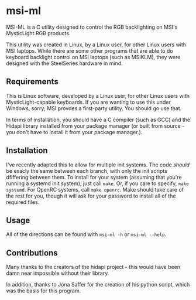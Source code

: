 # msi-ml
MSI-ML is a C utility designed to control the RGB backlighting on MSI's MysticLight RGB products.

This utility was created in Linux, by a Linux user, for other Linux users with MSI laptops. While there are some other programs that are able to do keyboard backlight control on MSI laptops (such as MSIKLM), they were designed with the SteelSeries hardware in mind.


## Requirements
This is Linux software, developed by a Linux user, for other Linux users with MysticLight-capable keyboards. If you are wanting to use this under Windows, 
sorry; MSI provdes a first-party utility. You should go use that.

In terms of installation, you should have a C compiler (such as GCC) and the Hidapi library installed from your package manager (or built from source - you don't have to install it from your package manager.). 


## Installation
I've recently adapted this to allow for multiple init systems. The code *should* be exacly the same between each branch, with only the init scripts dfiffering between them.
To install for your system (assuming that you're running a systemd init system), just call `make`. Or, if you care to specify, `make systemd`. For OpenRC systems, call `make openrc`. 
Make should take care of the rest for you, though it will ask for your password to install all of the required files.


## Usage
All of the directions can be found with `msi-ml -h` or `msi-ml --help`.


## Contributions
Many thanks to the creators of the hidapi project - this would have been damn near impossible without their library.

In addition, thanks to Jona Saffer for the creation of his python script, which was the basis for this program.
